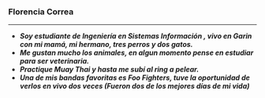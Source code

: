 <h3 id= "Florencia Correa">Florencia Correa</h3>

___

- ***Soy estudiante de Ingeniería en Sistemas Información , vivo en Garin con mi mamá, mi hermano, tres perros y dos gatos.*** 
- ***Me gustan mucho los animales, en algun momento pense en estudiar para ser veterinaria.***
- ***Practique Muay Thai y hasta me subí al ring a pelear.***
- ***Una de mis bandas favoritas es Foo Fighters, tuve la oportunidad de verlos en vivo dos veces (Fueron dos de los mejores días de mi vida)***
